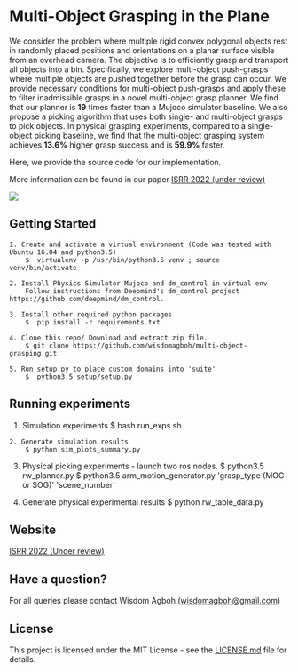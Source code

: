 # Multi-Object Grasping in the Plane 

We consider the problem where multiple rigid convex polygonal objects rest in randomly placed positions and orientations on a planar surface visible from an overhead camera. The objective is to efficiently grasp and transport all objects into a bin. Specifically, we explore multi-object push-grasps where multiple objects are pushed together before the grasp can occur. We provide necessary conditions for multi-object push-grasps and apply these to filter inadmissible grasps in a novel multi-object grasp planner. We find that our planner is **19** times faster than a Mujoco simulator baseline. We also propose a picking algorithm that uses both single- and multi-object grasps to pick objects. In physical grasping experiments, compared to a single-object picking baseline, we find that the multi-object grasping system achieves **13.6\%** higher grasp success and is **59.9\%** faster. 

Here, we provide the source code for our implementation. 

More information can be found in our paper [ISRR 2022 (under review)](https://arxiv.org/abs/1903.08470) 

<img src="mog_1.gif" scale="0.8"/> 

## Getting Started

	1. Create and activate a virtual environment (Code was tested with Ubuntu 16.04 and python3.5)
		$  virtualenv -p /usr/bin/python3.5 venv ; source venv/bin/activate

	2. Install Physics Simulator Mujoco and dm_control in virtual env 
		Follow instructions from Deepmind's dm_control project https://github.com/deepmind/dm_control.

	3. Install other required python packages 
		$  pip install -r requirements.txt
	
	4. Clone this repo/ Download and extract zip file.
		$ git clone https://github.com/wisdomagboh/multi-object-grasping.git

	5. Run setup.py to place custom domains into 'suite'
		$  python3.5 setup/setup.py 
    

## Running experiments

  1. Simulation experiments 
    $ bash run_exps.sh 
    
	2. Generate simulation results
 		$ python sim_plots_summary.py
    
  3. Physical picking experiments - launch two ros nodes. 
    $ python3.5 rw_planner.py 
    $ python3.5 arm_motion_generator.py 'grasp_type (MOG or SOG)' 'scene_number' 
  
  4. Generate physical experimental results 
    $ python rw_table_data.py 


## Website 

[ISRR 2022 (Under review)](sites.google.com/view/multi-object-grasping) 


## Have a question?
For all queries please contact Wisdom Agboh (wisdomagboh@gmail.com)

## License
This project is licensed under the MIT License - see the 
[LICENSE.md](LICENSE.md) file for details.
